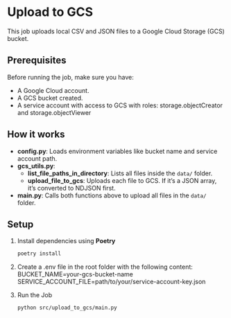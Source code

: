 # Upload to GCS

This job uploads local CSV and JSON files to a Google Cloud Storage (GCS) bucket.  

## Prerequisites

Before running the job, make sure you have:

- A Google Cloud account.
- A GCS bucket created.
- A service account with access to GCS with roles: storage.objectCreator and storage.objectViewer

## How it works

- **config.py**: Loads environment variables like bucket name and service account path.
- **gcs_utils.py**:  
  - **list_file_paths_in_directory**: Lists all files inside the `data/` folder.  
  - **upload_file_to_gcs**: Uploads each file to GCS. If it’s a JSON array, it’s converted to NDJSON first.
- **main.py**: Calls both functions above to upload all files in the `data/` folder.

## Setup

1. Install dependencies using **Poetry**
   ```bash
   poetry install

2. Create a .env file in the root folder with the following content:
BUCKET_NAME=your-gcs-bucket-name
SERVICE_ACCOUNT_FILE=path/to/your/service-account-key.json

3. Run the Job
   ```bash
   python src/upload_to_gcs/main.py
